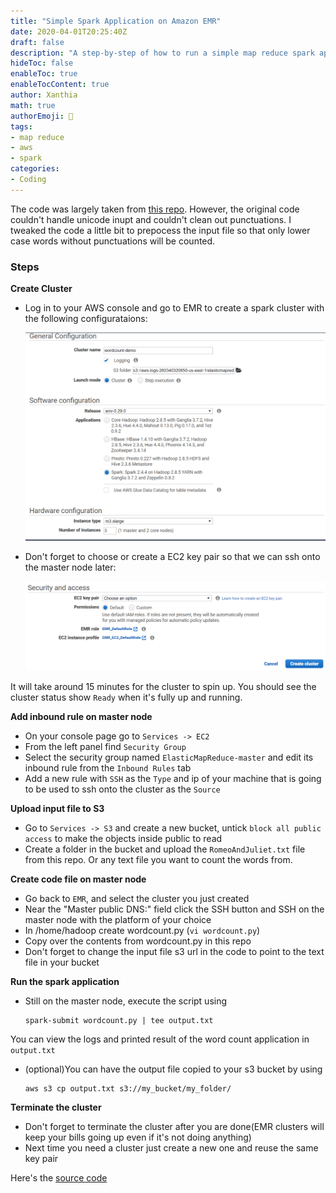 ```yaml
---
title: "Simple Spark Application on Amazon EMR"
date: 2020-04-01T20:25:40Z
draft: false
description: "A step-by-step of how to run a simple map reduce spark application on an Amazon EMR cluster"
hideToc: false
enableToc: true
enableTocContent: true
author: Xanthia
math: true
authorEmoji: 🐹
tags:
- map reduce
- aws
- spark
categories:
- Coding
---
```



The code was largely taken from [this repo](https://github.com/Aliga8or/csds-spark-emr). However, the original code couldn't handle unicode inupt and couldn't clean out punctuations. I tweaked the code a little bit to prepocess the input file so that only lower case words without punctuations will be counted.

### Steps
**Create Cluster**
- Log in to your AWS console and go to EMR to create a spark cluster with the following configurataions:

    ![emr config](https://raw.githubusercontent.com/xiaodi-nie/wordcount-on-amazonEMR/master/img/emr_config.png)
    
- Don't forget to choose or create a EC2 key pair so that we can ssh onto the master node later:

    ![emr security](https://raw.githubusercontent.com/xiaodi-nie/wordcount-on-amazonEMR/master/img/emr_security.png)
    

It will take around 15 minutes for the cluster to spin up. You should see the cluster status show `Ready` when it's fully up and running.

**Add inbound rule on master node**
- On your console page go to `Services -> EC2`
- From the left panel find `Security Group`
- Select the security group named `ElasticMapReduce-master` and edit its inbound rule from the `Inbound Rules` tab
- Add a new rule with `SSH` as the `Type` and ip of your machine that is going to be used to ssh onto the cluster as the `Source`

**Upload input file to S3**
- Go to `Services -> S3` and create a new bucket, untick `block all public access` to make the objects inside public to read
- Create a folder in the bucket and upload the `RomeoAndJuliet.txt` file from this repo. Or any text file you want to count the words from.

**Create code file on master node**
- Go back to `EMR`, and select the cluster you just created
- Near the "Master public DNS:" field click the SSH button and SSH on the master node with the platform of your choice
- In /home/hadoop create wordcount.py (`vi wordcount.py`)
- Copy over the contents from wordcount.py in this repo
- Don't forget to change the input file s3 url in the code to point to the text file in your bucket

**Run the spark application**
- Still on the master node, execute the script using 
     ```
     spark-submit wordcount.py | tee output.txt
     ```
You can view the logs and printed result of the word count application in `output.txt`
- (optional)You can have the output file copied to your s3 bucket by using
    ```
    aws s3 cp output.txt s3://my_bucket/my_folder/
    ```

**Terminate the cluster**
- Don't forget to terminate the cluster after you are done(EMR clusters will keep your bills going up even if it's not doing anything)
- Next time you need a cluster just create a new one and reuse the same key pair


Here's the [source code](https://github.com/xiaodi-nie/wordcount-on-amazonEMR)
